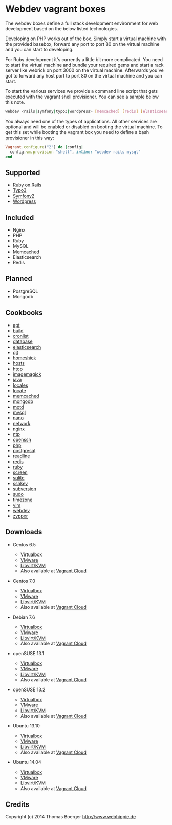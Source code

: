 # Webdev vagrant boxes

The webdev boxes define a full stack development environment for web development
based on the below listed technologies.

Developing on PHP works out of the box. Simply start a virtual machine
with the provided basebox, forward any port to port 80 on the virtual machine
and you can start to developing. 

For Ruby development it's currently a little bit more complicated. You need
to start the virtual machine and bundle your required gems and start a rack
server like webrick on port 3000 on the virtual machine. Afterwards you've
got to forward any host port to port 80 on the virtual machine and you can
start.

To start the various services we provide a command line script that gets
executed with the vagrant shell provisioner. You can see a sample below this
note.

```bash
webdev <rails|symfony|typo3|wordpress> [memcached] [redis] [elasticsearch] [mysql] [pgsql] [mongodb]
```

You always need one of the types of applications. All other services are
optional and will be enabled or disabled on booting the virtual machine. To
get this set while booting the vagrant box you need to define a bash
provisioner in this way:

```ruby
Vagrant.configure("2") do |config|
  config.vm.provision "shell", inline: "webdev rails mysql"
end
```


## Supported

* [Ruby on Rails](http://rubyonrails.org/)
* [Typo3](http://typo3.org/)
* [Symfony2](http://symfony.com/)
* [Wordpress](http://wordpress.org/)


## Included

* Nginx
* PHP
* Ruby
* MySQL
* Memcached
* Elasticsearch
* Redis


## Planned

* PostgreSQL
* Mongodb


## Cookbooks

* [apt](https://github.com/chefhippie/apt)
* [build](https://github.com/chefhippie/build)
* [cronlist](https://github.com/chefhippie/cronlist)
* [database](https://github.com/chefhippie/database)
* [elasticsearch](https://github.com/chefhippie/elasticsearch)
* [git](https://github.com/chefhippie/git)
* [homeshick](https://github.com/chefhippie/homeshick)
* [hosts](https://github.com/chefhippie/hosts)
* [htop](https://github.com/chefhippie/htop)
* [imagemagick](https://github.com/chefhippie/imagemagick)
* [java](https://github.com/chefhippie/java)
* [locales](https://github.com/chefhippie/locales)
* [locate](https://github.com/chefhippie/locate)
* [memcached](https://github.com/chefhippie/memcached)
* [mongodb](https://github.com/chefhippie/mongodb)
* [motd](https://github.com/chefhippie/motd)
* [mysql](https://github.com/chefhippie/mysql)
* [nano](https://github.com/chefhippie/nano)
* [network](https://github.com/chefhippie/network)
* [nginx](https://github.com/chefhippie/nginx)
* [ntp](https://github.com/chefhippie/ntp)
* [openssh](https://github.com/chefhippie/openssh)
* [php](https://github.com/chefhippie/php)
* [postgresql](https://github.com/chefhippie/postgresql)
* [readline](https://github.com/chefhippie/readline)
* [redis](https://github.com/chefhippie/redis)
* [ruby](https://github.com/chefhippie/ruby)
* [screen](https://github.com/chefhippie/screen)
* [sqlite](https://github.com/chefhippie/sqlite)
* [sshkey](https://github.com/chefhippie/sshkey)
* [subversion](https://github.com/chefhippie/subversion)
* [sudo](https://github.com/chefhippie/sudo)
* [timezone](https://github.com/chefhippie/timezone)
* [vim](https://github.com/chefhippie/vim)
* [webdev](https://github.com/chefhippie/webdev)
* [zypper](https://github.com/chefhippie/zypper)


## Downloads

* Centos 6.5
  * [Virtualbox](http://vagrant.webhippie.de/webdev/centos-6.5-virtualbox-0.0.1.box)
  * [VMware](http://vagrant.webhippie.de/webdev/centos-6.5-vmware-0.0.1.box)
  * [Libvirt/KVM](http://vagrant.webhippie.de/webdev/centos-6.5-libvirt-0.0.1.box)
  * Also available at [Vagrant Cloud](https://vagrantcloud.com/webhippie/boxes/webdev-centos-6.5)

* Centos 7.0
  * [Virtualbox](http://vagrant.webhippie.de/webdev/centos-7.0-virtualbox-0.0.1.box)
  * [VMware](http://vagrant.webhippie.de/webdev/centos-7.0-vmware-0.0.1.box)
  * [Libvirt/KVM](http://vagrant.webhippie.de/webdev/centos-7.0-libvirt-0.0.1.box)
  * Also available at [Vagrant Cloud](https://vagrantcloud.com/webhippie/boxes/webdev-centos-7.0)

* Debian 7.6
  * [Virtualbox](http://vagrant.webhippie.de/webdev/debian-7.6-virtualbox-0.0.1.box)
  * [VMware](http://vagrant.webhippie.de/webdev/debian-7.6-vmware-0.0.1.box)
  * [Libvirt/KVM](http://vagrant.webhippie.de/webdev/debian-7.6-libvirt-0.0.1.box)
  * Also available at [Vagrant Cloud](https://vagrantcloud.com/webhippie/boxes/webdev-debian-7.6)

* openSUSE 13.1
  * [Virtualbox](http://vagrant.webhippie.de/webdev/opensuse-13.1-virtualbox-0.0.1.box)
  * [VMware](http://vagrant.webhippie.de/webdev/opensuse-13.1-vmware-0.0.1.box)
  * [Libvirt/KVM](http://vagrant.webhippie.de/webdev/opensuse-13.1-libvirt-0.0.1.box)
  * Also available at [Vagrant Cloud](https://vagrantcloud.com/webhippie/boxes/webdev-opensuse-13.1)

* openSUSE 13.2
  * [Virtualbox](http://vagrant.webhippie.de/webdev/opensuse-13.2-virtualbox-0.0.1.box)
  * [VMware](http://vagrant.webhippie.de/webdev/opensuse-13.2-vmware-0.0.1.box)
  * [Libvirt/KVM](http://vagrant.webhippie.de/webdev/opensuse-13.2-libvirt-0.0.1.box)
  * Also available at [Vagrant Cloud](https://vagrantcloud.com/webhippie/boxes/webdev-opensuse-13.2)

* Ubuntu 13.10
  * [Virtualbox](http://vagrant.webhippie.de/webdev/ubuntu-13.10-virtualbox-0.0.1.box)
  * [VMware](http://vagrant.webhippie.de/webdev/ubuntu-13.10-vmware-0.0.1.box)
  * [Libvirt/KVM](http://vagrant.webhippie.de/webdev/ubuntu-13.10-libvirt-0.0.1.box)
  * Also available at [Vagrant Cloud](https://vagrantcloud.com/webhippie/boxes/webdev-ubuntu-13.10)

* Ubuntu 14.04
  * [Virtualbox](http://vagrant.webhippie.de/webdev/ubuntu-14.04-virtualbox-0.0.1.box)
  * [VMware](http://vagrant.webhippie.de/webdev/ubuntu-14.04-vmware-0.0.1.box)
  * [Libvirt/KVM](http://vagrant.webhippie.de/webdev/ubuntu-14.04-libvirt-0.0.1.box)
  * Also available at [Vagrant Cloud](https://vagrantcloud.com/webhippie/boxes/webdev-ubuntu-14.04)


## Credits

Copyright (c) 2014 Thomas Boerger <http://www.webhippie.de>
